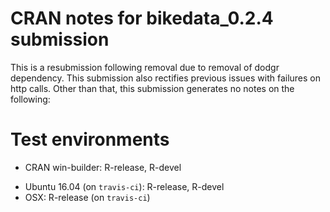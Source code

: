 # CRAN notes for bikedata_0.2.4 submission

This is a resubmission following removal due to removal of dodgr dependency. This submission also rectifies previous issues with failures on http calls.
Other than that, this submission generates no notes on the following:

# Test environments

- CRAN win-builder: R-release, R-devel
* Ubuntu 16.04 (on `travis-ci`): R-release, R-devel
* OSX: R-release (on `travis-ci`)

